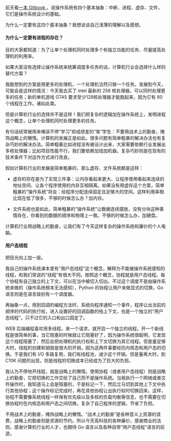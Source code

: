 前天看[一本 Gitbook ](https://chyyuu.gitbooks.io/ucorebook/content/zh/preface/osabstract.html)，说操作系统有四个基本抽象：中断、进程、虚存、文件，它们是操作系统设计的基础。

为什么一定要有这四个基本抽象？我想谈谈自己浅薄的理解以及感想。

#### 为什么一定要有进程的存在？

目的大家都知道：为了让单个处理机同时处理多个有独立功能的任务、尽量提高处理机的利用率。

如果大家没有选择让操作系统来统筹调度多任务的话，计算机行业会选择什么样的替代方案？

我能想到的方案是用更多的处理机，一个处理机当然只做一个任务。发展到今天，可能会是这样的情况：今天我去买了 intel 最新的 256 核处理器，可以同时处理更多的任务；新的单机游戏 GTA5 要求至少128核处理器才能跑起来，因为它有 80 个线程在工作。诸如此类。

但是计算机行业的选择并不是这样！我们把复杂的逻辑加在操作系统上，发明进程这个概念，让单个处理机同时处理更多的任务。

有句话经常被用来嘲讽不停“学习”却成绩差的“笨”学生：不要用战术上的勤奋，掩饰战略上的懒惰。计算机的发展正是如此。很多问题有简单粗暴的解决办法也有复杂巧妙的解决办法。简单粗暴比如进程没有被设计出来，大家需要依赖行业发展出多核处理器；比如项目性能不行，我们要依赖加钱加机器。复杂巧妙则是在现有的技术条件下对运作方式进行改良。

假如计算机行业的发展是简单粗暴的，那么虚存、文件系统都是这样：

* 虚存的存在是为了实现三件事：让内存看起来更大、让程序使用看起来连续的地址空间、让各个程序使用的内存互相隔离。如果没有用虚存这个方案，简单粗暴的“操作系统”将会：给程序分配连续固定且足够大的空间。这样利用率相比现在低了很多，不够的时候怎么办？加内存。

* 文件系统也是如此，简单粗暴的“操作系统”让数据连续摆放，没有分块这种事情存在，你看到的数据的顺序和物理上一致。不够的时候怎么办，加硬盘。

计算机行业用战略上的勤奋，让我们有了今天这样复杂的操作系统和廉价的个人电脑。

#### 用户态线程

把目光向上加一层。

我自己的操作系统课本里有“用户态线程”这个概念，解释为不能被操作系统感知的线程，和我们常说的“线程”有很大不同。按照这个概念，协程就是用户态线程。每个协程有自己独立的上下文，可以在当中被切入切出。不过这个调度不是由操作系统来做的（操作系统根本无法感知），Python 的协程让用户来做显式的切换，Go 语言则是在语言级别有一个调度器。

再抽象一点，用到回调的编程方法时，系统向程序通知一个事件，程序让出当前的顺序的代码的执行权，进入设置好的回调函数的栈上下文，也是一个独立的“用户态线程”。只不过它的入口和出口固定了。

WEB 后端编程喜欢用多线程，来一个请求，就开启一个独立的线程。开一个新线程是很简单的事，当它阻塞的时候就让它阻塞好了，因为操作系统很聪明，它发现这个线程阻塞了，然后会把处理机的执行权和上下文切换为其它线程。但是量足够大时，线程的创建和销毁是很大的开销，因为这两件事要经历内核态和用户态的切换。于是我们有 I/O 多路复用，我们有线程池，减少这个开销。但是量再大时，到 C10K 问题的出现，则是线程的切换成本已经成为了巨大的负担。

我认为不停地开线程，就是战略上的懒惰。使用协程（或者用户态线程）则是战略上的勤奋，它把切换的工作交给了自己而不是操作系统。当我执行一个网络或者文件操作时，我知道马上会是阻塞的，于是标记一下，然后立马切到其他上下文中执行其他协程；这个操作标记完成时，再在其他协程让出执行权时切换回来。这样，协程不需要像系统线程一样保有优先级以及多核的负载均衡等信息，也不需要在切换协程时在内核态和用户态之间切换。复杂了自己程序的逻辑，节省了负担。

不用战术上的勤奋，掩饰战略上的懒惰。“战术上的勤奋”是各种意义上资源的浪费，战略上的勤奋则是资源的节约。所以今天高科技的各种廉价，感谢商业的法则，感谢计算机行业的人才，也期待 Go 语言以及各种自带“用户态线程”语言的前途。